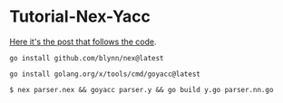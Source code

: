 # Tutorial-Nex-Yacc

<a href="https://albertogarci.github.io/blog/Simple-Lexer-and-Parser-in-GO/" target="_blank" >Here it's the post that follows the code</a>.

    go install github.com/blynn/nex@latest

    go install golang.org/x/tools/cmd/goyacc@latest

    $ nex parser.nex && goyacc parser.y && go build y.go parser.nn.go
